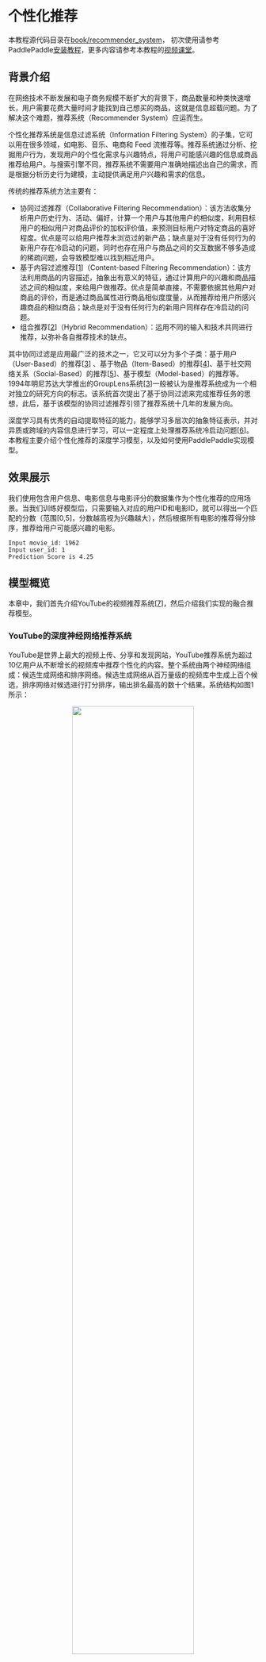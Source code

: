 # 个性化推荐

本教程源代码目录在[book/recommender_system](https://github.com/PaddlePaddle/book/tree/develop/05.recommender_system)， 初次使用请参考PaddlePaddle[安装教程](https://github.com/PaddlePaddle/book/blob/develop/README.cn.md#运行这本书)，更多内容请参考本教程的[视频课堂](http://bit.baidu.com/course/detail/id/176.html)。

## 背景介绍

在网络技术不断发展和电子商务规模不断扩大的背景下，商品数量和种类快速增长，用户需要花费大量时间才能找到自己想买的商品，这就是信息超载问题。为了解决这个难题，推荐系统（Recommender System）应运而生。

个性化推荐系统是信息过滤系统（Information Filtering System）的子集，它可以用在很多领域，如电影、音乐、电商和 Feed 流推荐等。推荐系统通过分析、挖掘用户行为，发现用户的个性化需求与兴趣特点，将用户可能感兴趣的信息或商品推荐给用户。与搜索引擎不同，推荐系统不需要用户准确地描述出自己的需求，而是根据分析历史行为建模，主动提供满足用户兴趣和需求的信息。

传统的推荐系统方法主要有：

- 协同过滤推荐（Collaborative Filtering Recommendation）：该方法收集分析用户历史行为、活动、偏好，计算一个用户与其他用户的相似度，利用目标用户的相似用户对商品评价的加权评价值，来预测目标用户对特定商品的喜好程度。优点是可以给用户推荐未浏览过的新产品；缺点是对于没有任何行为的新用户存在冷启动的问题，同时也存在用户与商品之间的交互数据不够多造成的稀疏问题，会导致模型难以找到相近用户。
- 基于内容过滤推荐[[1](#参考文献)]（Content-based Filtering Recommendation）：该方法利用商品的内容描述，抽象出有意义的特征，通过计算用户的兴趣和商品描述之间的相似度，来给用户做推荐。优点是简单直接，不需要依据其他用户对商品的评价，而是通过商品属性进行商品相似度度量，从而推荐给用户所感兴趣商品的相似商品；缺点是对于没有任何行为的新用户同样存在冷启动的问题。
- 组合推荐[[2](#参考文献)]（Hybrid Recommendation）：运用不同的输入和技术共同进行推荐，以弥补各自推荐技术的缺点。

其中协同过滤是应用最广泛的技术之一，它又可以分为多个子类：基于用户 （User-Based）的推荐[[3](#参考文献)] 、基于物品（Item-Based）的推荐[[4](#参考文献)]、基于社交网络关系（Social-Based）的推荐[[5](#参考文献)]、基于模型（Model-based）的推荐等。1994年明尼苏达大学推出的GroupLens系统[[3](#参考文献)]一般被认为是推荐系统成为一个相对独立的研究方向的标志。该系统首次提出了基于协同过滤来完成推荐任务的思想，此后，基于该模型的协同过滤推荐引领了推荐系统十几年的发展方向。

深度学习具有优秀的自动提取特征的能力，能够学习多层次的抽象特征表示，并对异质或跨域的内容信息进行学习，可以一定程度上处理推荐系统冷启动问题[[6](#参考文献)]。本教程主要介绍个性化推荐的深度学习模型，以及如何使用PaddlePaddle实现模型。

## 效果展示

我们使用包含用户信息、电影信息与电影评分的数据集作为个性化推荐的应用场景。当我们训练好模型后，只需要输入对应的用户ID和电影ID，就可以得出一个匹配的分数（范围[0,5]，分数越高视为兴趣越大），然后根据所有电影的推荐得分排序，推荐给用户可能感兴趣的电影。

```
Input movie_id: 1962
Input user_id: 1
Prediction Score is 4.25
```

## 模型概览

本章中，我们首先介绍YouTube的视频推荐系统[[7](#参考文献)]，然后介绍我们实现的融合推荐模型。

### YouTube的深度神经网络推荐系统

YouTube是世界上最大的视频上传、分享和发现网站，YouTube推荐系统为超过10亿用户从不断增长的视频库中推荐个性化的内容。整个系统由两个神经网络组成：候选生成网络和排序网络。候选生成网络从百万量级的视频库中生成上百个候选，排序网络对候选进行打分排序，输出排名最高的数十个结果。系统结构如图1所示：

<p align="center">
<img src="https://github.com/PaddlePaddle/book/blob/develop/05.recommender_system/image/YouTube_Overview.png?raw=true" width="70%" ><br/>
图1. YouTube 推荐系统结构
</p>

#### 候选生成网络（Candidate Generation Network）

候选生成网络将推荐问题建模为一个类别数极大的多类分类问题：对于一个Youtube用户，使用其观看历史（视频ID）、搜索词记录（search tokens）、人口学信息（如地理位置、用户登录设备）、二值特征（如性别，是否登录）和连续特征（如用户年龄）等，对视频库中所有视频进行多分类，得到每一类别的分类结果（即每一个视频的推荐概率），最终输出概率较高的几百个视频。

首先，将观看历史及搜索词记录这类历史信息，映射为向量后取平均值得到定长表示；同时，输入人口学特征以优化新用户的推荐效果，并将二值特征和连续特征归一化处理到[0, 1]范围。接下来，将所有特征表示拼接为一个向量，并输入给非线形多层感知器（MLP，详见[识别数字](https://github.com/PaddlePaddle/book/blob/develop/02.recognize_digits/README.cn.md)教程）处理。最后，训练时将MLP的输出给softmax做分类，预测时计算用户的综合特征（MLP的输出）与所有视频的相似度，取得分最高的$k$个作为候选生成网络的筛选结果。图2显示了候选生成网络结构。

<p align="center">
<img src="https://github.com/PaddlePaddle/book/blob/develop/05.recommender_system/image/Deep_candidate_generation_model_architecture.png?raw=true" width="70%" ><br/>
图2. 候选生成网络结构
</p>

对于一个用户$U$，预测此刻用户要观看的视频$\omega$为视频$i$的概率公式为：

$$P(\omega=i|u)=\frac{e^{v_{i}u}}{\sum_{j \in V}e^{v_{j}u}}$$

其中$u$为用户$U$的特征表示，$V$为视频库集合，$v_i$为视频库中第$i$个视频的特征表示。$u$和$v_i$为长度相等的向量，两者点积可以通过全连接层实现。

考虑到softmax分类的类别数非常多，为了保证一定的计算效率：1）训练阶段，使用负样本类别采样将实际计算的类别数缩小至数千；2）推荐（预测）阶段，忽略softmax的归一化计算（不影响结果），将类别打分问题简化为点积（dot product）空间中的最近邻（nearest neighbor）搜索问题，取与$u$最近的$k$个视频作为生成的候选。

#### 排序网络（Ranking Network）
排序网络的结构类似于候选生成网络，但是它的目标是对候选进行更细致的打分排序。和传统广告排序中的特征抽取方法类似，这里也构造了大量的用于视频排序的相关特征（如视频 ID、上次观看时间等）。这些特征的处理方式和候选生成网络类似，不同之处是排序网络的顶部是一个加权逻辑回归（weighted logistic regression），它对所有候选视频进行打分，从高到底排序后将分数较高的一些视频返回给用户。

### 融合推荐模型
本节会使卷积神经网络（Convolutional Neural Networks）来学习电影名称的表示。下面会依次介绍文本卷积神经网络以及融合推荐模型。

#### 文本卷积神经网络（CNN）

卷积神经网络经常用来处理具有类似网格拓扑结构（grid-like topology）的数据。例如，图像可以视为二维网格的像素点，自然语言可以视为一维的词序列。卷积神经网络可以提取多种局部特征，并对其进行组合抽象得到更高级的特征表示。实验表明，卷积神经网络能高效地对图像及文本问题进行建模处理。

卷积神经网络主要由卷积（convolution）和池化（pooling）操作构成，其应用及组合方式灵活多变，种类繁多。本小结我们以如图3所示的网络进行讲解：

<p align="center">
<img src="https://github.com/PaddlePaddle/book/blob/develop/05.recommender_system/image/text_cnn.png?raw=true" width = "80%" align="center"/><br/>
图3. 卷积神经网络文本分类模型
</p>

假设待处理句子的长度为$n$，其中第$i$个词的词向量（word embedding）为$x_i\in\mathbb{R}^k$，$k$为维度大小。

首先，进行词向量的拼接操作：将每$h$个词拼接起来形成一个大小为$h$的词窗口，记为$x_{i:i+h-1}$，它表示词序列$x_{i},x_{i+1},\ldots,x_{i+h-1}$的拼接，其中，$i$表示词窗口中第一个词在整个句子中的位置，取值范围从$1$到$n-h+1$，$x_{i:i+h-1}\in\mathbb{R}^{hk}$。

其次，进行卷积操作：把卷积核(kernel)$w\in\mathbb{R}^{hk}$应用于包含$h$个词的窗口$x_{i:i+h-1}$，得到特征$c_i=f(w\cdot x_{i:i+h-1}+b)$，其中$b\in\mathbb{R}$为偏置项（bias），$f$为非线性激活函数，如$sigmoid$。将卷积核应用于句子中所有的词窗口${x_{1:h},x_{2:h+1},\ldots,x_{n-h+1:n}}$，产生一个特征图（feature map）：

$$c=[c_1,c_2,\ldots,c_{n-h+1}], c \in \mathbb{R}^{n-h+1}$$

接下来，对特征图采用时间维度上的最大池化（max pooling over time）操作得到此卷积核对应的整句话的特征$\hat c$，它是特征图中所有元素的最大值：

$$\hat c=max(c)$$

#### 模型概览

在融合推荐模型的电影推荐系统中：

1. 首先，使用用户特征和电影特征作为神经网络的输入，其中：

   - 用户特征融合了四个属性信息，分别是用户ID、性别、职业和年龄。

   - 电影特征融合了三个属性信息，分别是电影ID、电影类型ID和电影名称。

2. 对用户特征，将用户ID映射为维度大小为256的向量表示，输入全连接层，并对其他三个属性也做类似的处理。然后将四个属性的特征表示分别全连接并相加。

3. 对电影特征，将电影ID以类似用户ID的方式进行处理，电影类型ID以向量的形式直接输入全连接层，电影名称用文本卷积神经网络得到其定长向量表示。然后将三个属性的特征表示分别全连接并相加。

4. 得到用户和电影的向量表示后，计算二者的余弦相似度作为推荐系统的打分。最后，用该相似度打分和用户真实打分的差异的平方作为该回归模型的损失函数。

<p align="center">

<img src="https://github.com/PaddlePaddle/book/blob/develop/05.recommender_system/image/rec_regression_network.png?raw=true" width="90%" ><br/>
图4. 融合推荐模型
</p>

## 数据准备

### 数据介绍与下载

我们以 [MovieLens 百万数据集（ml-1m）](http://files.grouplens.org/datasets/movielens/ml-1m.zip)为例进行介绍。ml-1m 数据集包含了 6,000 位用户对 4,000 部电影的 1,000,000 条评价（评分范围 1~5 分，均为整数），由 GroupLens Research 实验室搜集整理。

Paddle在API中提供了自动加载数据的模块。数据模块为 `paddle.dataset.movielens`


```python
import paddle
movie_info = paddle.dataset.movielens.movie_info()
print movie_info.values()[0]
```


```python
# Run this block to show dataset's documentation
# help(paddle.dataset.movielens)
```

在原始数据中包含电影的特征数据，用户的特征数据，和用户对电影的评分。

例如，其中某一个电影特征为:


```python
movie_info = paddle.dataset.movielens.movie_info()
print movie_info.values()[0]
```

    <MovieInfo id(1), title(Toy Story ), categories(['Animation', "Children's", 'Comedy'])>


这表示，电影的id是1，标题是《Toy Story》，该电影被分为到三个类别中。这三个类别是动画，儿童，喜剧。


```python
user_info = paddle.dataset.movielens.user_info()
print user_info.values()[0]
```

    <UserInfo id(1), gender(F), age(1), job(10)>


这表示，该用户ID是1，女性，年龄比18岁还年轻。职业ID是10。


其中，年龄使用下列分布

*  1:  "Under 18"
* 18:  "18-24"
* 25:  "25-34"
* 35:  "35-44"
* 45:  "45-49"
* 50:  "50-55"
* 56:  "56+"

职业是从下面几种选项里面选则得出:

*  0:  "other" or not specified
*  1:  "academic/educator"
*  2:  "artist"
*  3:  "clerical/admin"
*  4:  "college/grad student"
*  5:  "customer service"
*  6:  "doctor/health care"
*  7:  "executive/managerial"
*  8:  "farmer"
*  9:  "homemaker"
* 10:  "K-12 student"
* 11:  "lawyer"
* 12:  "programmer"
* 13:  "retired"
* 14:  "sales/marketing"
* 15:  "scientist"
* 16:  "self-employed"
* 17:  "technician/engineer"
* 18:  "tradesman/craftsman"
* 19:  "unemployed"
* 20:  "writer"

而对于每一条训练/测试数据，均为 <用户特征> + <电影特征> + 评分。

例如，我们获得第一条训练数据:


```python
train_set_creator = paddle.dataset.movielens.train()
train_sample = next(train_set_creator())
uid = train_sample[0]
mov_id = train_sample[len(user_info[uid].value())]
print "User %s rates Movie %s with Score %s"%(user_info[uid], movie_info[mov_id], train_sample[-1])
```

    User <UserInfo id(1), gender(F), age(1), job(10)> rates Movie <MovieInfo id(1193), title(One Flew Over the Cuckoo's Nest ), categories(['Drama'])> with Score [5.0]


即用户1对电影1193的评价为5分。

## 模型配置说明

下面我们开始根据输入数据的形式配置模型。首先引入所需的库函数以及定义全局变量。


```python
from __future__ import print_function
import math
import sys
import numpy as np
import paddle
import paddle.fluid as fluid
import paddle.fluid.layers as layers
import paddle.fluid.nets as nets

IS_SPARSE = True
USE_GPU = False
BATCH_SIZE = 256
```

然后为我们的用户特征综合模型定义模型配置

```python
def get_usr_combined_features():

    USR_DICT_SIZE = paddle.dataset.movielens.max_user_id() + 1

    uid = layers.data(name='user_id', shape=[1], dtype='int64')

    usr_emb = layers.embedding(
        input=uid,
        dtype='float32',
        size=[USR_DICT_SIZE, 32],
        param_attr='user_table',
        is_sparse=IS_SPARSE)

    usr_fc = layers.fc(input=usr_emb, size=32)

    USR_GENDER_DICT_SIZE = 2

    usr_gender_id = layers.data(name='gender_id', shape=[1], dtype='int64')

    usr_gender_emb = layers.embedding(
        input=usr_gender_id,
        size=[USR_GENDER_DICT_SIZE, 16],
        param_attr='gender_table',
        is_sparse=IS_SPARSE)

    usr_gender_fc = layers.fc(input=usr_gender_emb, size=16)

    USR_AGE_DICT_SIZE = len(paddle.dataset.movielens.age_table)
    usr_age_id = layers.data(name='age_id', shape=[1], dtype="int64")

    usr_age_emb = layers.embedding(
        input=usr_age_id,
        size=[USR_AGE_DICT_SIZE, 16],
        is_sparse=IS_SPARSE,
        param_attr='age_table')

    usr_age_fc = layers.fc(input=usr_age_emb, size=16)

    USR_JOB_DICT_SIZE = paddle.dataset.movielens.max_job_id() + 1
    usr_job_id = layers.data(name='job_id', shape=[1], dtype="int64")

    usr_job_emb = layers.embedding(
        input=usr_job_id,
        size=[USR_JOB_DICT_SIZE, 16],
        param_attr='job_table',
        is_sparse=IS_SPARSE)

    usr_job_fc = layers.fc(input=usr_job_emb, size=16)

    concat_embed = layers.concat(
        input=[usr_fc, usr_gender_fc, usr_age_fc, usr_job_fc], axis=1)

    usr_combined_features = layers.fc(input=concat_embed, size=200, act="tanh")

    return usr_combined_features
```

如上述代码所示，对于每个用户，我们输入4维特征。其中包括user_id,gender_id,age_id,job_id。这几维特征均是简单的整数值。为了后续神经网络处理这些特征方便，我们借鉴NLP中的语言模型，将这几维离散的整数值，变换成embedding取出。分别形成usr_emb, usr_gender_emb, usr_age_emb, usr_job_emb。

然后，我们对于所有的用户特征，均输入到一个全连接层(fc)中。将所有特征融合为一个200维度的特征。

进而，我们对每一个电影特征做类似的变换，网络配置为:


```python
def get_mov_combined_features():

    MOV_DICT_SIZE = paddle.dataset.movielens.max_movie_id() + 1

    mov_id = layers.data(name='movie_id', shape=[1], dtype='int64')

    mov_emb = layers.embedding(
        input=mov_id,
        dtype='float32',
        size=[MOV_DICT_SIZE, 32],
        param_attr='movie_table',
        is_sparse=IS_SPARSE)

    mov_fc = layers.fc(input=mov_emb, size=32)

    CATEGORY_DICT_SIZE = len(paddle.dataset.movielens.movie_categories())

    category_id = layers.data(
        name='category_id', shape=[1], dtype='int64', lod_level=1)

    mov_categories_emb = layers.embedding(
        input=category_id, size=[CATEGORY_DICT_SIZE, 32], is_sparse=IS_SPARSE)

    mov_categories_hidden = layers.sequence_pool(
        input=mov_categories_emb, pool_type="sum")

    MOV_TITLE_DICT_SIZE = len(paddle.dataset.movielens.get_movie_title_dict())

    mov_title_id = layers.data(
        name='movie_title', shape=[1], dtype='int64', lod_level=1)

    mov_title_emb = layers.embedding(
        input=mov_title_id, size=[MOV_TITLE_DICT_SIZE, 32], is_sparse=IS_SPARSE)

    mov_title_conv = nets.sequence_conv_pool(
        input=mov_title_emb,
        num_filters=32,
        filter_size=3,
        act="tanh",
        pool_type="sum")

    concat_embed = layers.concat(
        input=[mov_fc, mov_categories_hidden, mov_title_conv], axis=1)

    mov_combined_features = layers.fc(input=concat_embed, size=200, act="tanh")

    return mov_combined_features
```

电影标题名称(title)是一个序列的整数，整数代表的是这个词在索引序列中的下标。这个序列会被送入 `sequence_conv_pool` 层，这个层会在时间维度上使用卷积和池化。因为如此，所以输出会是固定长度，尽管输入的序列长度各不相同。

最后，我们定义一个`inference_program`来使用余弦相似度计算用户特征与电影特征的相似性。

```python
def inference_program():
    usr_combined_features = get_usr_combined_features()
    mov_combined_features = get_mov_combined_features()

    inference = layers.cos_sim(X=usr_combined_features, Y=mov_combined_features)
    scale_infer = layers.scale(x=inference, scale=5.0)

    return scale_infer
```

进而，我们定义一个`train_program`来使用`inference_program`计算出的结果，在标记数据的帮助下来计算误差。我们还定义了一个`optimizer_func`来定义优化器。

```python
def train_program():

    scale_infer = inference_program()

    label = layers.data(name='score', shape=[1], dtype='float32')
    square_cost = layers.square_error_cost(input=scale_infer, label=label)
    avg_cost = layers.mean(square_cost)

    return [avg_cost, scale_infer]


def optimizer_func():
    return fluid.optimizer.SGD(learning_rate=0.2)
```


## 训练模型

### 定义训练环境
定义您的训练环境，可以指定训练是发生在CPU还是GPU上。

```python
use_cuda = False
place = fluid.CUDAPlace(0) if use_cuda else fluid.CPUPlace()
```

### 定义数据提供器
下一步是为训练和测试定义数据提供器。提供器读入一个大小为 `BATCH_SIZE`的数据。`paddle.dataset.movielens.train` 每次会在乱序化后提供一个大小为`BATCH_SIZE`的数据，乱序化的大小为缓存大小`buf_size`。

```python
train_reader = paddle.batch(
    paddle.reader.shuffle(
        paddle.dataset.movielens.train(), buf_size=8192),
    batch_size=BATCH_SIZE)

test_reader = paddle.batch(
    paddle.dataset.movielens.test(), batch_size=BATCH_SIZE)
```

### 构造训练器(trainer)
训练器需要一个训练程序和一个训练优化函数。

```python
trainer = fluid.contrib.trainer.Trainer(
    train_func=train_program, place=place, optimizer_func=optimizer_func)
```

### 提供数据

`feed_order`用来定义每条产生的数据和`paddle.layer.data`之间的映射关系。比如，`movielens.train`产生的第一列的数据对应的是`user_id`这个特征。

```python
feed_order = [
    'user_id', 'gender_id', 'age_id', 'job_id', 'movie_id', 'category_id',
    'movie_title', 'score'
]
```

### 事件处理器
回调函数`event_handler`在一个之前定义好的事件发生后会被调用。例如，我们可以在每步训练结束后查看误差。

```python
# Specify the directory path to save the parameters
params_dirname = "recommender_system.inference.model"

from paddle.utils import Ploter
test_title = "Test cost"
plot_cost = Ploter(test_title)


def event_handler(event):
    if isinstance(event, fluid.contrib.trainer.EndStepEvent):
        avg_cost_set = trainer.test(
            reader=test_reader, feed_order=feed_order)

        # get avg cost
        avg_cost = np.array(avg_cost_set).mean()

        plot_cost.append(test_title, event.step, avg_cost_set[0])
        plot_cost.plot()

        print("avg_cost: %s" % avg_cost)
        print('BatchID {0}, Test Loss {1:0.2}'.format(event.epoch + 1,
                                                          float(avg_cost)))

        if event.step == 20: # Adjust this number for accuracy
            trainer.save_params(params_dirname)
            trainer.stop()
```

### 开始训练
最后，我们传入训练循环数（`num_epoch`）和一些别的参数，调用 `trainer.train` 来开始训练。

```python
trainer.train(
    num_epochs=1,
    event_handler=event_handler,
    reader=train_reader,
    feed_order=feed_order)
```

## 应用模型

### 构建预测器
传入`inference_program`和`params_dirname`来初始化一个预测器, `params_dirname`用来存放训练过程中的各个参数。

```python
inferencer = fluid.contrib.inferencer.Inferencer(
        inference_program, param_path=params_dirname, place=place)
```

### 生成测试用输入数据
使用 create_lod_tensor(data, lod, place) 的API来生成细节层次的张量。`data`是一个序列，每个元素是一个索引号的序列。`lod`是细节层次的信息，对应于`data`。比如，data = [[10, 2, 3], [2, 3]] 意味着它包含两个序列，长度分别是3和2。于是相应地 lod = [[3, 2]]，它表明其包含一层细节信息，意味着 `data` 有两个序列，长度分别是3和2。

在这个预测例子中，我们试着预测用户ID为1的用户对于电影'Hunchback of Notre Dame'的评分

```python
infer_movie_id = 783
infer_movie_name = paddle.dataset.movielens.movie_info()[infer_movie_id].title
user_id = fluid.create_lod_tensor([[1]], [[1]], place)
gender_id = fluid.create_lod_tensor([[1]], [[1]], place)
age_id = fluid.create_lod_tensor([[0]], [[1]], place)
job_id = fluid.create_lod_tensor([[10]], [[1]], place)
movie_id = fluid.create_lod_tensor([[783]], [[1]], place) # Hunchback of Notre Dame
category_id = fluid.create_lod_tensor([[10, 8, 9]], [[3]], place) # Animation, Children's, Musical
movie_title = fluid.create_lod_tensor([[1069, 4140, 2923, 710, 988]], [[5]],
                                      place) # 'hunchback','of','notre','dame','the'
```

### 测试
现在我们可以进行预测了。我们要提供的`feed_order`应该和训练过程一致。


```python
results = inferencer.infer(
    {
        'user_id': user_id,
        'gender_id': gender_id,
        'age_id': age_id,
        'job_id': job_id,
        'movie_id': movie_id,
        'category_id': category_id,
        'movie_title': movie_title
    },
    return_numpy=False)

predict_rating = np.array(results[0])
print("Predict Rating of user id 1 on movie \"" + infer_movie_name + "\" is " + str(predict_rating[0][0]))
print("Actual Rating of user id 1 on movie \"" + infer_movie_name + "\" is 4.")

```

## 总结

本章介绍了传统的推荐系统方法和YouTube的深度神经网络推荐系统，并以电影推荐为例，使用PaddlePaddle训练了一个个性化推荐神经网络模型。推荐系统几乎涵盖了电商系统、社交网络、广告推荐、搜索引擎等领域的方方面面，而在图像处理、自然语言处理等领域已经发挥重要作用的深度学习技术，也将会在推荐系统领域大放异彩。

<a name="参考文献"></a>
## 参考文献

1. [Peter Brusilovsky](https://en.wikipedia.org/wiki/Peter_Brusilovsky) (2007). *The Adaptive Web*. p. 325.
2. Robin Burke , [Hybrid Web Recommender Systems](http://www.dcs.warwick.ac.uk/~acristea/courses/CS411/2010/Book%20-%20The%20Adaptive%20Web/HybridWebRecommenderSystems.pdf), pp. 377-408, The Adaptive Web, Peter Brusilovsky, Alfred Kobsa, Wolfgang Nejdl (Ed.), Lecture Notes in Computer Science, Springer-Verlag, Berlin, Germany, Lecture Notes in Computer Science, Vol. 4321, May 2007, 978-3-540-72078-2.
3. P. Resnick, N. Iacovou, etc. “[GroupLens: An Open Architecture for Collaborative Filtering of Netnews](http://ccs.mit.edu/papers/CCSWP165.html)”, Proceedings of ACM Conference on Computer Supported Cooperative Work, CSCW 1994. pp.175-186.
4. Sarwar, Badrul, et al. "[Item-based collaborative filtering recommendation algorithms.](http://files.grouplens.org/papers/www10_sarwar.pdf)" *Proceedings of the 10th international conference on World Wide Web*. ACM, 2001.
5. Kautz, Henry, Bart Selman, and Mehul Shah. "[Referral Web: combining social networks and collaborative filtering.](http://www.cs.cornell.edu/selman/papers/pdf/97.cacm.refweb.pdf)" Communications of the ACM 40.3 (1997): 63-65. APA
6. Yuan, Jianbo, et al. ["Solving Cold-Start Problem in Large-scale Recommendation Engines: A Deep Learning Approach."](https://arxiv.org/pdf/1611.05480v1.pdf) *arXiv preprint arXiv:1611.05480* (2016).
7. Covington P, Adams J, Sargin E. [Deep neural networks for youtube recommendations](https://static.googleusercontent.com/media/research.google.com/zh-CN//pubs/archive/45530.pdf)[C]//Proceedings of the 10th ACM Conference on Recommender Systems. ACM, 2016: 191-198.


<br/>
<a rel="license" href="http://creativecommons.org/licenses/by-sa/4.0/"><img alt="知识共享许可协议" style="border-width:0" src="https://i.creativecommons.org/l/by-sa/4.0/88x31.png" /></a><br /><span xmlns:dct="http://purl.org/dc/terms/" href="http://purl.org/dc/dcmitype/Text" property="dct:title" rel="dct:type">本教程</span> 由 <a xmlns:cc="http://creativecommons.org/ns#" href="http://book.paddlepaddle.org" property="cc:attributionName" rel="cc:attributionURL">PaddlePaddle</a> 创作，采用 <a rel="license" href="http://creativecommons.org/licenses/by-sa/4.0/">知识共享 署名-相同方式共享 4.0 国际 许可协议</a>进行许可。

